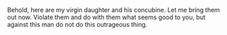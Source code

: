 Behold, here are my virgin daughter and his concubine. Let me bring them out now. Violate them and do with them what seems good to you, but against this man do not do this outrageous thing.
